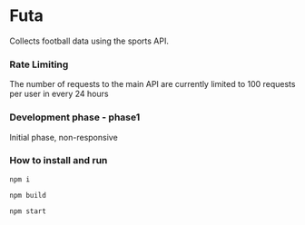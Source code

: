 # Futa
Collects football data using the sports API.

### Rate Limiting 
The number of requests to the main API are currently limited to 100 requests per user in every 24 hours 

### Development phase - phase1
Initial phase, non-responsive

### How to install and run
```
npm i
```
```
npm build 
```
```
npm start
```
